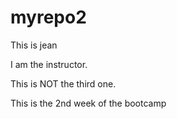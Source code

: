 # myrepo2


This is jean

I am the instructor.

This is NOT the third one.

This is the 2nd week of the bootcamp
